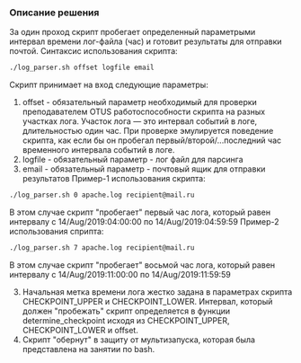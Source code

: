 ### Описание решения
За один проход скрипт пробегает определенный параметрыми интервал времени лог-файла (час) и готовит результаты для отправки почтой.
Синтаксис использования скрипта:
```sh
./log_parser.sh offset logfile email
```
Скрипт принимает на вход следующие параметры:
1. offset - обязательный параметр необходимый для проверки преподавателем OTUS работоспособности скрипта на разных участках лога. Участок лога — это интервал событий в логе, длительностью один час. При проверке эмулируется поведение скрипта, как если бы он пробегал первый/второй/...последний час временного интервала событий в логе.
2. logfile - обязательный параметр - лог файл для парсинга
3. email - обязательный параметр - почтовый ящик для отправки результатов
Пример-1 использования скрипта:
```sh
./log_parser.sh 0 apache.log recipient@mail.ru
```
В этом случае скрипт "пробегает" первый час лога, который равен интервалу с 14/Aug/2019:04:00:00 по 14/Aug/2019:04:59:59 
Пример-2 использования сприпта:
```sh
./log_parser.sh 7 apache.log recipient@mail.ru
```
В этом случае скрипт "пробегает" восьмой час лога, который равен интервалу с 14/Aug/2019:11:00:00 по 14/Aug/2019:11:59:59 

3. Начальная метка времени лога жестко задана в параметрах скрипта CHECKPOINT_UPPER и CHECKPOINT_LOWER. Интервал, который должен "пробежать" скрипт определяется в функции determine_checkpoint исходя из CHECKPOINT_UPPER, CHECKPOINT_LOWER и offset.
4. Скрипт "обернут" в защиту от мультизапуска, которая была представлена на занятии по bash.
